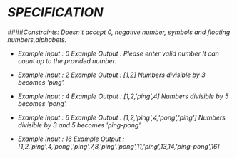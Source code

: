 # _SPECIFICATION_

####_Constraints:_
_Doesn't accept 0, negative number, symbols and floating numbers,alphabets._

* _Example Input : 0
Example Output : Please enter valid number
It can count up to the provided number._

* _Example Input : 2
Example Output : [1,2]
Numbers divisible by 3 becomes 'ping'._

* _Example Input : 4
Example Output : [1,2,'ping',4]
Numbers divisible by 5 becomes 'pong'._

* _Example Input : 6
Example Output : [1,2,'ping',4,'pong','ping']
Numbers divisible by 3 and 5 becomes 'ping-pong'._

* _Example Input : 16
Example Output : [1,2,'ping',4,'pong','ping',7,8,'ping','pong',11,'ping',13,14,'ping-pong',16]_
